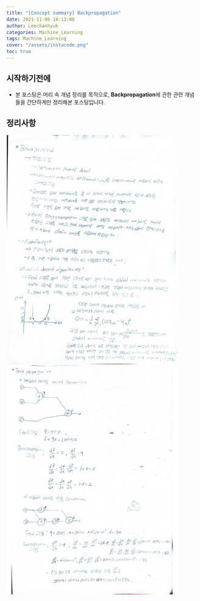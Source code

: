 ```yaml
---
title: "[Concept summary] Backpropagation"
date: 2021-11-06 18:13:00
author: Leechanhyuk
categories: Machine_Learning
tags: Machine_Learning
cover: "/assets/instacode.png"
toc: true
---
```


## 시작하기전에

  - 본 포스팅은 머리 속 개념 정리를 목적으로, **Backpropagation**에 관한 관련 개념들을 간단하게만 정리해본 포스팅입니다.

## 정리사항

  <img src="/assets/image/backpropagation/a1.png" width="450px" height="600px" title="title" alt="title"> 

  <img src="/assets/image/backpropagation/a2.png" width="450px" height="600px" title="title" alt="title"> 
   
   